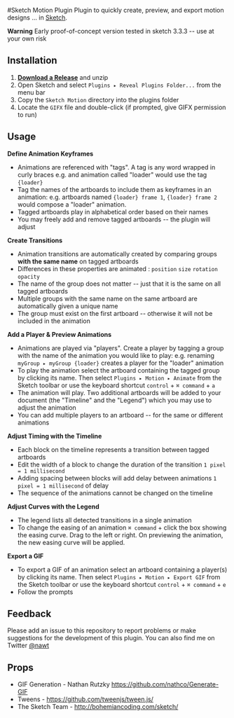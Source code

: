 #Sketch Motion Plugin
Plugin to quickly create, preview, and export motion designs ... in [Sketch](http://bohemiancoding.com/sketch/). 

**Warning**
Early proof-of-concept version tested in sketch 3.3.3 -- use at your own risk

## Installation
1. **[Download a Release](https://github.com/nwallen/Sketch-Motion/releases)** and unzip
2. Open Sketch and select `Plugins ▸ Reveal Plugins Folder...` from the menu bar
3. Copy the `Sketch Motion` directory into the plugins folder
4. Locate the `GIFX` file and double-click (if prompted, give GIFX permission to run)

## Usage

**Define Animation Keyframes**
 - Animations are referenced with "tags". A tag is any word wrapped in curly braces e.g. and animation called "loader" would use the tag `{loader}`
 - Tag the names of the artboards to include them as keyframes in an animation: e.g. artboards named `{loader} frame 1`, `{loader} frame 2` would compose a "loader" animation.
 - Tagged artboards play in alphabetical order based on their names
 - You may freely add and remove tagged artboards -- the plugin will adjust

**Create Transitions**
- Animation transitions are automatically created by comparing groups **with the same name** on tagged artboards
- Differences in these properties are animated : `position` `size` `rotation` `opacity`
- The name of the group does not matter -- just that it is the same on all tagged artboards
- Multiple groups with the same name on the same artboard are automatically given a unique name
- The group must exist on the first artboard -- otherwise it will not be included in the animation


**Add a Player & Preview Animations**
- Animations are played via "players". Create a player by tagging a group with the name of the animation you would like to play: e.g. renaming `myGroup ▸ myGroup {loader}` creates a player for the "loader" animation
- To play the animation select the artboard containing the tagged group by clicking its name. Then select `Plugins ▸ Motion ▸ Animate` from the Sketch toolbar or use the keyboard shortcut `control` + `⌘ command` + `a` 
- The animation will play. Two additional artboards will be added to your document (the "Timeline" and the "Legend") which you may use to adjust the animation
- You can add multiple players to an artboard -- for the same or different animations

**Adjust Timing with the Timeline**
- Each block on the timeline represents a transition between tagged artboards
- Edit the width of a block to change the duration of the transition `1 pixel = 1 millisecond`
- Adding spacing between blocks will add delay between animations `1 pixel = 1 millisecond` of delay
- The sequence of the animations cannot be changed on the timeline 

**Adjust Curves with the Legend**
- The legend lists all detected transitions in a single animation 
- To change the easing of an animation `⌘ command` + click the box showing the easing curve. Drag to the left or right. On previewing the animation, the new easing curve will be applied.

**Export a GIF**
- To export a GIF of an animation select an artboard containing a player(s) by clicking its name. Then select `Plugins ▸ Motion ▸ Export GIF` from the Sketch toolbar or use the keyboard shortcut `control` + `⌘ command` + `e` 
- Follow the prompts

## Feedback
Please add an issue to this repository to report problems or make suggestions for the development of this plugin. You can also find me on Twitter [@nawt](https://twitter.com/nawt)

## Props
- GIF Generation - Nathan Rutzky https://github.com/nathco/Generate-GIF
- Tweens - https://github.com/tweenjs/tween.js/
- The Sketch Team - http://bohemiancoding.com/sketch/
